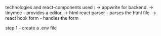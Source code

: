 technologies and react-components used : 
-> appwrite for backend. 
-> tinymce - provides a editor. 
-> html react parser - parses the html file. 
-> react hook form - handles the form 

step 1 - create a .env file 
